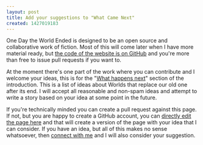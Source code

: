 ```yaml
---
layout: post
title: Add your suggestions to "What Came Next"
created: 1427019183
---
```

<p>One Day the World Ended is designed to be an open source and collaborative work of fiction. Most of this will come later when I have more material ready, but <a href="https://github.com/ChrisChinchilla/One-Day-the-World-Ended-Jekyll" target="_blank">the code of the website is on GitHub</a> and you&#39;re more than free to issue pull requests if you want to.</p><p>At the moment there&#39;s one part of the work where you can contribute and I welcome your ideas, this is for the &quot;<a href="http://onedaytheworldended.com/whatnext/" target="_blank">What happens next</a>&quot; section of the introduction. This is a list of ideas about Worlds that replace our old one after its end. I will accept all reasonable and non-spam ideas and attempt to write a story based on your idea at some point in the future.</p><p>If you&#39;re technically minded you can create a pull request against this page. If not, but you are happy to create a GitHub account, you can <a href="https://github.com/ChrisChinchilla/One-Day-the-World-Ended-Jekyll/blob/master/_posts/2015-03-22-what-came-next.md" target="_blank">directly edit the page here</a>&nbsp;and that will create a version of the page with your idea that I can consider. If you have an idea, but all of this makes no sense whatsoever, then <a href="/connect">connect with me</a> and I will also consider your suggestion.</p>
